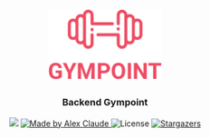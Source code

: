 <h1 align="center">
  <img alt="Gympoint" title="Gympoint" src="logo.png" width="200px" />
</h1>

<h3 align="center">
  Backend Gympoint
</h3>



<p align="center">
  
  <img src="https://img.shields.io/github/languages/top/abauruel/GymPoint-BackEnd?color=%2304D361">
  <a href="https://github.com/abauruel">
    <img alt="Made by Alex Claude" src="https://img.shields.io/badge/made%20by-Alex Claude-%2304D361">
  </a>

  <img alt="License" src="https://img.shields.io/badge/license-MIT-%2304D361">

  <a href="https://github.com/abauruel/GymPoint-BackEnd">
    <img alt="Stargazers" src="https://img.shields.io/github/stars/abauruel/GymPoint-BackEnd?style=social">
  </a>
</p>

